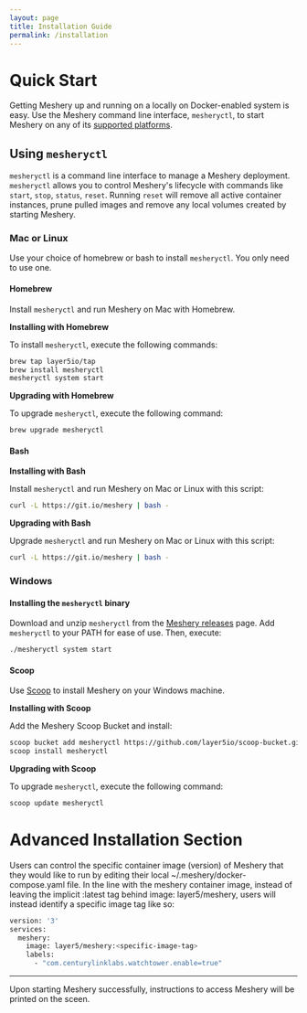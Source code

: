 ```yaml
---
layout: page
title: Installation Guide
permalink: /installation
---
```


<a name="getting-started"></a>

# Quick Start

Getting Meshery up and running on a locally on Docker-enabled system is easy. Use the Meshery command line interface, `mesheryctl`, to start Meshery on any of its [supported platforms](/docs/installation/platforms).

## Using `mesheryctl`

`mesheryctl` is a command line interface to manage a Meshery deployment. `mesheryctl` allows you to control Meshery's lifecycle with commands like `start`, `stop`, `status`, `reset`. Running `reset` will remove all active container instances, prune pulled images and remove any local volumes created by starting Meshery.

### Mac or Linux

Use your choice of homebrew or bash to install `mesheryctl`. You only need to use one.

#### Homebrew

Install `mesheryctl` and run Meshery on Mac with Homebrew.

**Installing with Homebrew**

To install `mesheryctl`, execute the following commands:

```bash
brew tap layer5io/tap
brew install mesheryctl
mesheryctl system start
```

**Upgrading with Homebrew**

To upgrade `mesheryctl`, execute the following command:

```bash
brew upgrade mesheryctl
```

#### Bash

**Installing with Bash**

Install `mesheryctl` and run Meshery on Mac or Linux with this script:

```bash
curl -L https://git.io/meshery | bash -
```

**Upgrading with Bash**

Upgrade `mesheryctl` and run Meshery on Mac or Linux with this script:

```bash
curl -L https://git.io/meshery | bash -
```

### Windows

#### Installing the `mesheryctl` binary

Download and unzip `mesheryctl` from the [Meshery releases](https://github.com/layer5io/meshery/releases/latest) page. Add `mesheryctl` to your PATH for ease of use. Then, execute:

```bash
./mesheryctl system start
```

#### Scoop

Use [Scoop](https://scoop.sh) to install Meshery on your Windows machine.

**Installing with Scoop**

Add the Meshery Scoop Bucket and install:

```bash
scoop bucket add mesheryctl https://github.com/layer5io/scoop-bucket.git
scoop install mesheryctl
```

**Upgrading with Scoop**

To upgrade `mesheryctl`, execute the following command:

```bash
scoop update mesheryctl
```

# Advanced Installation Section

Users can control the specific container image (version) of Meshery that they would like to run by editing their local ~/.meshery/docker-compose.yaml file.
In the line with the meshery container image, instead of leaving the implicit :latest tag behind image: layer5/meshery, users will instead identify a specific image tag like so:

```bash
version: '3'
services:
  meshery:
    image: layer5/meshery:<specific-image-tag>
    labels:
      - "com.centurylinklabs.watchtower.enable=true"
```

---

Upon starting Meshery successfully, instructions to access Meshery will be printed on the sceen.
